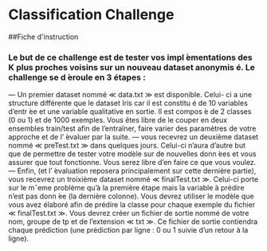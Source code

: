 # Classification Challenge

##Fiche d'instruction

### Le but de ce challenge est de tester vos impl ́ementations des K plus proches voisins sur un nouveau dataset anonymis é. Le challenge se d ́eroule en 3 étapes :
— Un premier dataset nommé ≪ data.txt ≫ est disponible. Celui- ci a une structure différente que le dataset Iris car il est constitu é de 10 variables d’entr ́ee et une variable qualitative en sortie. Il est compos ́e de 2 classes (0 ou 1) et de 1000 exemples. Vous êtes libre de le couper en deux ensembles train/test afin de l’entraîner, faire varier des paramètres de votre approche et de l’ ́evaluer par la suite.
— vous recevrez un deuxième dataset nommé ≪ preTest.txt ≫ dans quelques jours. Celui-ci n’aura d’autre but que de permettre de tester votre modèle sur de nouvelles donn ́ees et vous assurer que tout fonctionne. Vous serez libre d’en faire ce que vous voulez.
— Enfin, (et l’ ́evaluation reposera principalement sur cette dernière partie), vous recevrez un troixième dataset nommé ≪ finalTest.txt ≫. Celui-ci porte sur le mˆeme problème qu’à la première  étape mais la variable à prédire n’est pas donn ́ee (la dernière colonne). Vous devrez utiliser le modèle que vous avez élaboré afin de prédire la classe pour chaque exemple du fichier ≪ finalTest.txt ≫. Vous devrez créer un fichier de sortie nommé de votre nom, groupe de tp et de l’extension ≪ txt ≫.
Ce fichier de sortie contiendra chaque prédiction (une prédiction par ligne : 0 ou 1 suivie d’un retour à la ligne).
